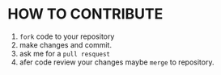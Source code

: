 HOW TO CONTRIBUTE
===
1. `fork` code to your repository
2. make changes and commit.
3. ask me for a `pull resquest`
4. afer code review your changes maybe `merge` to repository.
